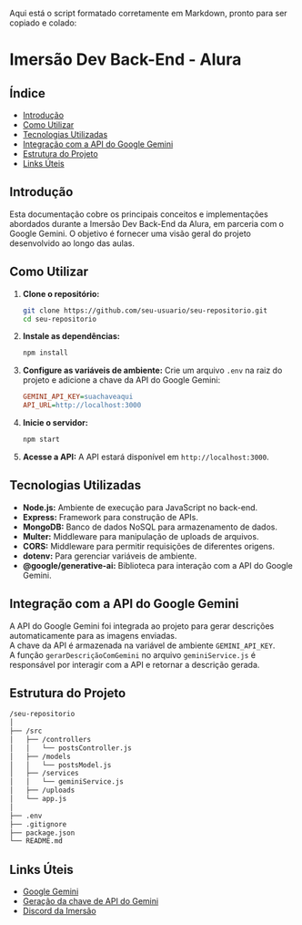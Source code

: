 Aqui está o script formatado corretamente em Markdown, pronto para ser copiado e colado:

# Imersão Dev Back-End - Alura

## Índice
- [Introdução](#introdução)
- [Como Utilizar](#como-utilizar)
- [Tecnologias Utilizadas](#tecnologias-utilizadas)
- [Integração com a API do Google Gemini](#integração-com-a-api-do-google-gemini)
- [Estrutura do Projeto](#estrutura-do-projeto)
- [Links Úteis](#links-úteis)

## Introdução
Esta documentação cobre os principais conceitos e implementações abordados durante a Imersão Dev Back-End da Alura, em parceria com o Google Gemini. O objetivo é fornecer uma visão geral do projeto desenvolvido ao longo das aulas.

## Como Utilizar

1. **Clone o repositório:**
   ```bash
   git clone https://github.com/seu-usuario/seu-repositorio.git
   cd seu-repositorio
   ```

2. **Instale as dependências:**
   ```bash
   npm install
   ```

3. **Configure as variáveis de ambiente:**
   Crie um arquivo `.env` na raiz do projeto e adicione a chave da API do Google Gemini:
   ```ini
   GEMINI_API_KEY=suachaveaqui
   API_URL=http://localhost:3000
   ```

4. **Inicie o servidor:**
   ```bash
   npm start
   ```

5. **Acesse a API:**
   A API estará disponível em `http://localhost:3000`.

## 

## Tecnologias Utilizadas

- **Node.js:** Ambiente de execução para JavaScript no back-end.
- **Express:** Framework para construção de APIs.
- **MongoDB:** Banco de dados NoSQL para armazenamento de dados.
- **Multer:** Middleware para manipulação de uploads de arquivos.
- **CORS:** Middleware para permitir requisições de diferentes origens.
- **dotenv:** Para gerenciar variáveis de ambiente.
- **@google/generative-ai:** Biblioteca para interação com a API do Google Gemini.

## 

## Integração com a API do Google Gemini
A API do Google Gemini foi integrada ao projeto para gerar descrições automaticamente para as imagens enviadas.  
A chave da API é armazenada na variável de ambiente `GEMINI_API_KEY`.  
A função `gerarDescriçãoComGemini` no arquivo `geminiService.js` é responsável por interagir com a API e retornar a descrição gerada.

## 

## Estrutura do Projeto

```bash
/seu-repositorio
│
├── /src
│   ├── /controllers
│   │   └── postsController.js
│   ├── /models
│   │   └── postsModel.js
│   ├── /services
│   │   └── geminiService.js
│   ├── /uploads
│   └── app.js
│
├── .env
├── .gitignore
├── package.json
└── README.md
```

## 

## Links Úteis

- [Google Gemini](https://cloud.google.com/generative-ai)
- [Geração da chave de API do Gemini](https://console.cloud.google.com/)
- [Discord da Imersão](https://discord.com/invite/86zUvgfRjN)
